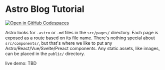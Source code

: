 # Astro Blog Tutorial

[![Open in GitHub Codespaces](https://github.com/codespaces/badge.svg)](https://codespaces.new/gdpp/astro?devcontainer_path=.devcontainer/devcontainer.json)


Astro looks for `.astro` or `.md` files in the `src/pages/` directory. Each page is exposed as a route based on its file name.
There's nothing special about `src/components/`, but that's where we like to put any Astro/React/Vue/Svelte/Preact components.
Any static assets, like images, can be placed in the `public/` directory.

live demo: TBD